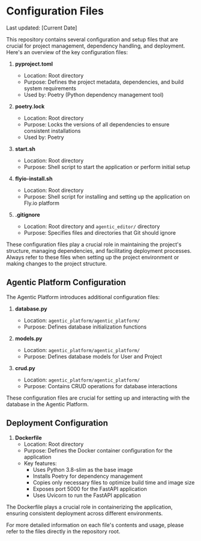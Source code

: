 # Configuration Files

Last updated: [Current Date]

This repository contains several configuration and setup files that are crucial for project management, dependency handling, and deployment. Here's an overview of the key configuration files:

1. **pyproject.toml**
   - Location: Root directory
   - Purpose: Defines the project metadata, dependencies, and build system requirements
   - Used by: Poetry (Python dependency management tool)

2. **poetry.lock**
   - Location: Root directory
   - Purpose: Locks the versions of all dependencies to ensure consistent installations
   - Used by: Poetry

3. **start.sh**
   - Location: Root directory
   - Purpose: Shell script to start the application or perform initial setup

4. **flyio-install.sh**
   - Location: Root directory
   - Purpose: Shell script for installing and setting up the application on Fly.io platform

5. **.gitignore**
   - Location: Root directory and `agentic_editor/` directory
   - Purpose: Specifies files and directories that Git should ignore

These configuration files play a crucial role in maintaining the project's structure, managing dependencies, and facilitating deployment processes. Always refer to these files when setting up the project environment or making changes to the project structure.

## Agentic Platform Configuration

The Agentic Platform introduces additional configuration files:

1. **database.py**
   - Location: `agentic_platform/agentic_platform/`
   - Purpose: Defines database initialization functions

2. **models.py**
   - Location: `agentic_platform/agentic_platform/`
   - Purpose: Defines database models for User and Project

3. **crud.py**
   - Location: `agentic_platform/agentic_platform/`
   - Purpose: Contains CRUD operations for database interactions

These configuration files are crucial for setting up and interacting with the database in the Agentic Platform.

## Deployment Configuration

1. **Dockerfile**
   - Location: Root directory
   - Purpose: Defines the Docker container configuration for the application
   - Key features:
     - Uses Python 3.8-slim as the base image
     - Installs Poetry for dependency management
     - Copies only necessary files to optimize build time and image size
     - Exposes port 5000 for the FastAPI application
     - Uses Uvicorn to run the FastAPI application

The Dockerfile plays a crucial role in containerizing the application, ensuring consistent deployment across different environments.

For more detailed information on each file's contents and usage, please refer to the files directly in the repository root.
